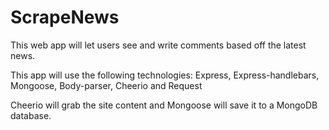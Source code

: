 # ScrapeNews

This web app will let users see and write comments based off the latest news. 

This app will use the following technologies:
Express, Express-handlebars, Mongoose, Body-parser, Cheerio and Request

Cheerio will grab the site content and Mongoose will save it to a MongoDB database.